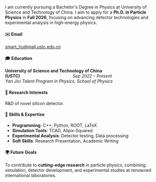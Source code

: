 I am currently pursuing a Bachelor's Degree in Physics at University of Science and Technology of China.
I aim to apply for a **Ph.D. in Particle Physics** in **Fall 2026**, focusing on advancing detector technologies and experimental analysis in high-energy physics.

#### ✉️ Email
[smart_hu@mail.ustc.edu.cn](mailto:smart_hu@mail.ustc.edu.cn)

#### 🎓 Education  
**University of Science and Technology of China (USTC)**&nbsp;&nbsp;&nbsp;&nbsp;&nbsp;&nbsp;&nbsp;&nbsp;&nbsp;&nbsp;&nbsp;&nbsp;&nbsp;&nbsp;&nbsp;&nbsp;&nbsp;&nbsp;&nbsp;&nbsp;&nbsp;&nbsp;&nbsp;&nbsp;&nbsp;&nbsp;&nbsp;&nbsp;&nbsp;&nbsp;&nbsp;&nbsp;&nbsp;&nbsp;&nbsp;&nbsp;&nbsp;&nbsp;&nbsp;&nbsp;&nbsp;&nbsp;&nbsp;&nbsp;*Sep 2022 – Present*  
*Yan Jici Talent Program in Physics, School of Physics*
 

#### 🔬 Research Interests
R&D of novel silicon detector.

#### 🌟 Skills & Expertise  
- **Programming**: C++, Python, ROOT, LaTeX  
- **Simulation Tools**: TCAD, Allpix-Squared  
- **Experimental Analysis**: Detector testing, Data processing  
- **Soft Skills**: Research Presentation, Academic Writing 

#### 🌍 Future Goals  
To contribute to **cutting-edge research** in particle physics, combining simulation, detector development, and experimental studies at renowned international laboratories.